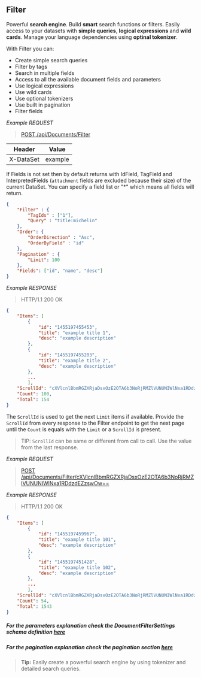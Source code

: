 ## Filter
Powerful **search engine**. Build **smart** search functions or filters. Easily access to your datasets with **simple queries**, **logical expressions** and **wild cards**. Manage your language dependencies using **optinal tokenizer**.

With Filter you can:
* Create simple search queries
* Filter by tags
* Search in multiple fields
* Access to all the available document fields and parameters
* Use logical expressions
* Use wild cards
* Use optional tokenizers
* Use built in pagination
* Filter fields

*Example REQUEST*
> [POST /api/Documents/Filter](#operation--api-Documents-Filter-post)
>
Header   |Value
---------|---
X-DataSet|example

If Fields is not set then by default returns with IdField, TagField and InterpretedFields (`attachment` fields are excluded because their size) of the current DataSet. You can specify a field list or "*" which means all fields will return.

```JSON
{
    "Filter" : {
        "TagIds" : ["1"],
        "Query" : "title:michelin"
    },
    "Order": {
        "OrderDirection" : "Asc",
        "OrderByField" : "id"
    },
    "Pagination" : {
        "Limit": 100
    },
    "Fields": ["id", "name", "desc"]
}
```

*Example RESPONSE*
> HTTP/1.1 200 OK
```JSON
{
    "Items": [
        {
            "id": "1455197455453",
            "title": "example title 1",
            "desc": "example description"
        },
        {
            "id": "1455197455203",
            "title": "example title 2",
            "desc": "example description"
        },
        ...
        ],
    "ScrollId": "cXVlcnlBbmRGZXRjaDsxOzE2OTA6b3NoRjRMZlVUNUNIWlNxa1RDdzdEZzswOw==",
    "Count": 100,
    "Total": 154
}
```

The `ScrollId` is used to get the next `Limit` items if available. Provide the `ScrollId` from every response to the Filter endpoint to get the next page until the `Count` is equals with the `Limit` or a `ScrollId` is present. 

> TIP: `ScrollId` can be same or different from call to call. Use the value from the last response.


*Example REQUEST*
> [POST /api/Documents/Filter/cXVlcnlBbmRGZXRjaDsxOzE2OTA6b3NoRjRMZlVUNUNIWlNxa1RDdzdEZzswOw==](#operation--api-Documents-Filter-post)

*Example RESPONSE*
> HTTP/1.1 200 OK
```JSON
{
    "Items": [
        {
            "id": "1455197459967",
            "title": "example title 101",
            "desc": "example description"
        },
        {
            "id": "1455197451428",
            "title": "example title 102",
            "desc": "example description"
        },
        ...
        ],
    "ScrollId": "cXVlcnlBbmRGZXRjaDsxOzE2OTA6b3NoRjRMZlVUNUNIWlNxa1RDdzdEZzswOw==",
    "Count": 54,
    "Total": 1543
}
```

##### For the parameters explanation check the DocumentFilterSettings schema definition [here](#/definitions/DocumentFilterSettings)
##### For the pagination explanation check the pagination section [here](#pagination)

> **Tip:** Easily create a powerful search engine by using tokenizer and detailed search queries.